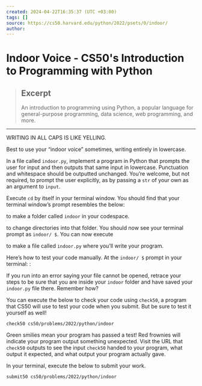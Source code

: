 ```yaml
---
created: 2024-04-22T16:35:37 (UTC +03:00)
tags: []
source: https://cs50.harvard.edu/python/2022/psets/0/indoor/
author: 
---
```


# Indoor Voice - CS50's Introduction to Programming with Python

> ## Excerpt
> An introduction to programming using Python, a popular language for general-purpose programming, data science, web programming, and more.

---
WRITING IN ALL CAPS IS LIKE YELLING.

Best to use your “indoor voice” sometimes, writing entirely in lowercase.

In a file called `indoor.py`, implement a program in Python that prompts the user for input and then outputs that same input in lowercase. Punctuation and whitespace should be outputted unchanged. You’re welcome, but not required, to prompt the user explicitly, as by passing a `str` of your own as an argument to `input`.

Execute `cd` by itself in your terminal window. You should find that your terminal window’s prompt resembles the below:

to make a folder called `indoor` in your codespace.

to change directories into that folder. You should now see your terminal prompt as `indoor/ $`. You can now execute

to make a file called `indoor.py` where you’ll write your program.

Here’s how to test your code manually. At the `indoor/ $` prompt in your terminal: :

If you run into an error saying your file cannot be opened, retrace your steps to be sure that you are inside your `indoor` folder and have saved your `indoor.py` file there. Remember how?

You can execute the below to check your code using `check50`, a program that CS50 will use to test your code when you submit. But be sure to test it yourself as well!

```
check50 cs50/problems/2022/python/indoor
```

Green smilies mean your program has passed a test! Red frownies will indicate your program output something unexpected. Visit the URL that `check50` outputs to see the input `check50` handed to your program, what output it expected, and what output your program actually gave.

In your terminal, execute the below to submit your work.

```
submit50 cs50/problems/2022/python/indoor
```
